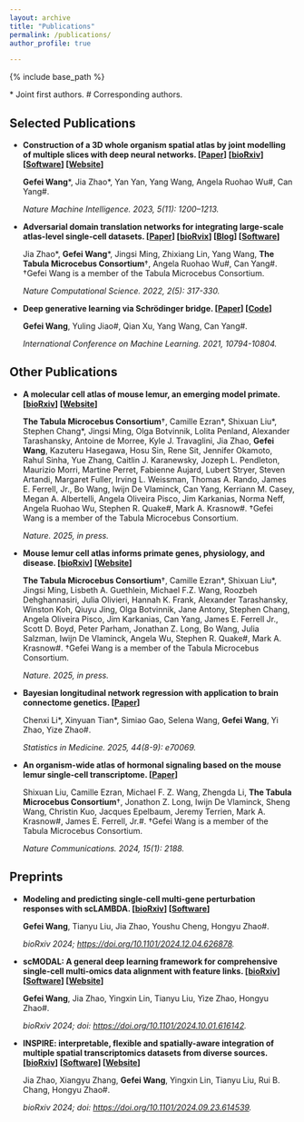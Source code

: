 ```yaml
---
layout: archive
title: "Publications"
permalink: /publications/
author_profile: true

---
```


{% include base_path %}


\* Joint first authors. # Corresponding authors.

## Selected Publications

- **Construction of a 3D whole organism spatial atlas by joint modelling of multiple slices with deep neural networks. \[[Paper](https://www.nature.com/articles/s42256-023-00734-1)\] \[[bioRxiv](https://doi.org/10.1101/2023.02.02.526814)\] \[[Software](https://github.com/YangLabHKUST/STitch3D)\] \[[Website](https://stitch3d-tutorial.readthedocs.io/en/latest/index.html)\]**

  **Gefei Wang**\*, Jia Zhao\*, Yan Yan, Yang Wang, Angela Ruohao Wu#, Can Yang#.
  
  *Nature Machine Intelligence. 2023, 5(11): 1200–1213.*

- **Adversarial domain translation networks for integrating large-scale atlas-level single-cell datasets. \[[Paper](https://www.nature.com/articles/s43588-022-00251-y)\] \[[bioRvix](https://doi.org/10.1101/2021.11.16.468892)\] \[[Blog](https://communities.springernature.com/posts/adversarial-domain-translation-networks-for-integrating-large-scale-atlas-level-single-cell-datasets)\] \[[Software](https://github.com/YangLabHKUST/Portal)\]**

  Jia Zhao\*, **Gefei Wang**\*, Jingsi Ming, Zhixiang Lin, Yang Wang, **The Tabula Microcebus Consortium**†, Angela Ruohao Wu#, Can Yang#. †Gefei Wang is a member of the Tabula Microcebus Consortium.

  *Nature Computational Science. 2022, 2(5): 317-330.*

- **Deep generative learning via Schrödinger bridge. \[[Paper](https://proceedings.mlr.press/v139/wang21l.html)\] \[[Code](https://github.com/YangLabHKUST/DGLSB)\]**

  **Gefei Wang**, Yuling Jiao#, Qian Xu, Yang Wang, Can Yang#.

  *International Conference on Machine Learning. 2021, 10794-10804.*

## Other Publications

- **A molecular cell atlas of mouse lemur, an emerging model primate. \[[bioRxiv](https://doi.org/10.1101/2021.12.12.469460)\] \[[Website](https://tabula-microcebus.ds.czbiohub.org/)\]**
  
  **The Tabula Microcebus Consortium**†, Camille Ezran\*, Shixuan Liu\*, Stephen Chang\*, Jingsi Ming, Olga Botvinnik, Lolita Penland, Alexander Tarashansky, Antoine de Morree, Kyle J. Travaglini, Jia Zhao, **Gefei Wang**, Kazuteru Hasegawa, Hosu Sin, Rene Sit, Jennifer Okamoto, Rahul Sinha, Yue Zhang, Caitlin J. Karanewsky, Jozeph L. Pendleton, Maurizio Morri, Martine Perret, Fabienne Aujard, Lubert Stryer, Steven Artandi, Margaret Fuller, Irving L. Weissman, Thomas A. Rando, James E. Ferrell, Jr., Bo Wang, Iwijn De Vlaminck, Can Yang, Kerriann M. Casey, Megan A. Albertelli, Angela Oliveira Pisco, Jim Karkanias, Norma Neff, Angela Ruohao Wu, Stephen R. Quake#, Mark A. Krasnow#. †Gefei Wang is a member of the Tabula Microcebus Consortium.
  
  *Nature. 2025, in press.*
 
- **Mouse lemur cell atlas informs primate genes, physiology, and disease. \[[bioRxiv](https://doi.org/10.1101/2022.08.06.503035)\] \[[Website](https://tabula-microcebus.ds.czbiohub.org/)\]**
  
  **The Tabula Microcebus Consortium**†, Camille Ezran\*, Shixuan Liu\*, Jingsi Ming, Lisbeth A. Guethlein, Michael F.Z. Wang, Roozbeh Dehghannasiri, Julia Olivieri, Hannah K. Frank, Alexander Tarashansky, Winston Koh, Qiuyu Jing, Olga Botvinnik, Jane Antony, Stephen Chang, Angela Oliveira Pisco, Jim Karkanias, Can Yang, James E. Ferrell Jr., Scott D. Boyd, Peter Parham, Jonathan Z. Long, Bo Wang, Julia Salzman, Iwijn De Vlaminck, Angela Wu, Stephen R. Quake#, Mark A. Krasnow#. †Gefei Wang is a member of the Tabula Microcebus Consortium.
  
  *Nature. 2025, in press.*
  
- **Bayesian longitudinal network regression with application to brain connectome genetics. \[[Paper](https://doi.org/10.1002/sim.70069)\]**
  
  Chenxi Li\*, Xinyuan Tian\*, Simiao Gao, Selena Wang, **Gefei Wang**, Yi Zhao, Yize Zhao#.
  
  *Statistics in Medicine. 2025, 44(8-9): e70069.*

- **An organism-wide atlas of hormonal signaling based on the mouse lemur single-cell transcriptome. \[[Paper](https://www.nature.com/articles/s41467-024-46070-9)\]**
  
  Shixuan Liu, Camille Ezran, Michael F. Z. Wang, Zhengda Li, **The Tabula Microcebus Consortium**†, Jonathon Z. Long, Iwijn De Vlaminck, Sheng Wang, Christin Kuo, Jacques Epelbaum, Jeremy Terrien, Mark A. Krasnow#, James E. Ferrell, Jr.#. †Gefei Wang is a member of the Tabula Microcebus Consortium.
  
  *Nature Communications. 2024, 15(1): 2188.*

## Preprints

- **Modeling and predicting single-cell multi-gene perturbation responses with scLAMBDA. \[[bioRxiv](https://doi.org/10.1101/2024.12.04.626878)\] \[[Software](https://github.com/gefeiwang/scLAMBDA)\]**

  **Gefei Wang**, Tianyu Liu, Jia Zhao, Youshu Cheng, Hongyu Zhao#.

  *bioRxiv 2024; https://doi.org/10.1101/2024.12.04.626878.*
  
- **scMODAL: A general deep learning framework for comprehensive single-cell multi-omics data alignment with feature links. \[[bioRxiv](https://doi.org/10.1101/2024.10.01.616142)\] \[[Software](https://github.com/gefeiwang/scMODAL)\] \[[Website](https://scmodal-tutorial.readthedocs.io/en/latest/)\]**

  **Gefei Wang**, Jia Zhao, Yingxin Lin, Tianyu Liu, Yize Zhao, Hongyu Zhao#.

  *bioRxiv 2024; doi: https://doi.org/10.1101/2024.10.01.616142.*

- **INSPIRE: interpretable, flexible and spatially-aware integration of multiple spatial transcriptomics datasets from diverse sources. \[[bioRxiv](https://doi.org/10.1101/2024.09.23.614539)\] \[[Software](https://github.com/jiazhao97/INSPIRE)\] \[[Website](https://inspire-tutorial.readthedocs.io/en/latest/)\]**

  Jia Zhao, Xiangyu Zhang, **Gefei Wang**, Yingxin Lin, Tianyu Liu, Rui B. Chang, Hongyu Zhao#.

  *bioRxiv 2024; doi: https://doi.org/10.1101/2024.09.23.614539.*

